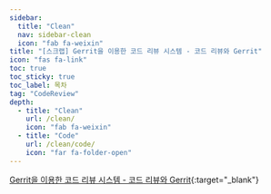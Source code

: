 ```yaml
---
sidebar:
  title: "Clean"
  nav: sidebar-clean
  icon: "fab fa-weixin"
title: "[스크랩] Gerrit을 이용한 코드 리뷰 시스템 - 코드 리뷰와 Gerrit"
icon: "fas fa-link"
toc: true
toc_sticky: true
toc_label: 목차
tag: "CodeReview"
depth: 
  - title: "Clean"
    url: /clean/
    icon: "fab fa-weixin"
  - title: "Code"
    url: /clean/code/
    icon: "far fa-folder-open"
---
```

[<i class="fas fa-link"></i> Gerrit을 이용한 코드 리뷰 시스템 - 코드 리뷰와 Gerrit](https://d2.naver.com/helloworld/6033708){:target="_blank"}
